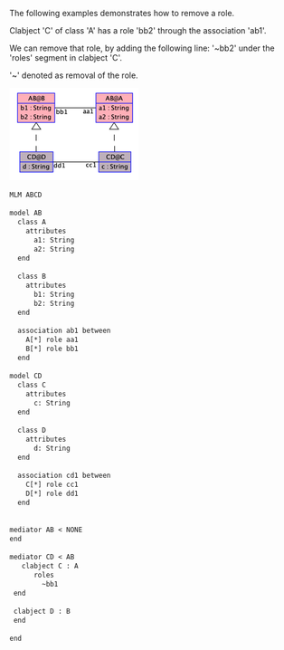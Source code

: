 The following examples demonstrates how to remove a role.

Clabject 'C' of class 'A' has a role 'bb2' through the association 'ab1'.

We can remove that role, by adding the following line: '\~bb2' under the 'roles' segment in clabject 'C'.

'~' denoted as removal of the role.


<img src="clabject_role_removal.png" alt="">

    MLM ABCD

    model AB
      class A
        attributes
          a1: String
          a2: String
      end
  
      class B
        attributes
          b1: String
          b2: String
      end
  
      association ab1 between
        A[*] role aa1
        B[*] role bb1
      end
  
    model CD
      class C
        attributes
          c: String
      end
  
      class D
        attributes
          d: String
      end
  
      association cd1 between
        C[*] role cc1
        D[*] role dd1
      end
  
  
    mediator AB < NONE
    end
    
    mediator CD < AB
       clabject C : A
          roles
            ~bb1
     end
  
     clabject D : B
     end
  
    end



